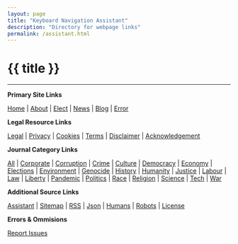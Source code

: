 ```yaml
---
layout: page
title: "Keyboard Navigation Assistant"
description: "Directory for webpage links"
permalink: /assistant.html
---
```


# {{ title }}

---

**Primary Site Links**

<section>

[Home](https://kiri-vadivelu.ca) |
[About](https://kiri-vadivelu.ca/pages/about) |
[Elect](https://kiri-vadivelu.ca/pages/elect) |
[News](https://kiri-vadivelu.ca/pages/news) |
[Blog](https://kiri-vadivelu.ca/blog) |
[Error](https://kiri-vadivelu.ca/404)

</section>

**Legal Resource Links**

<section>

[Legal](https://kiri-vadivelu.ca/legal/) |
[Privacy](https://kiri-vadivelu.ca/legal/privacy) |
[Cookies](https://kiri-vadivelu.ca/legal/cookies) |
[Terms](https://kiri-vadivelu.ca/legal/terms) |
[Disclaimer](https://kiri-vadivelu.ca/legal/disclaimer) |
[Acknowledgement](https://kiri-vadivelu.ca/legal/acknowledge)

</section>

**Journal Category Links**

<section>

[All](https://kiri-vadivelu.ca/blog/) |
[Corporate](https://kiri-vadivelu.ca/corporate/) |
[Corruption](https://kiri-vadivelu.ca/corruption/) |
[Crime](https://kiri-vadivelu.ca/crime/) |
[Culture](https://kiri-vadivelu.ca/culture/) |
[Democracy](https://kiri-vadivelu.ca/democracy/) |
[Economy](https://kiri-vadivelu.ca/economy/) |
[Elections](https://kiri-vadivelu.ca/elections/) |
[Environment](https://kiri-vadivelu.ca/environment/) |
[Genocide](https://kiri-vadivelu.ca/genocide/) |
[History](https://kiri-vadivelu.ca/history/) |
[Humanity](https://kiri-vadivelu.ca/humanity/) |
[Justice](https://kiri-vadivelu.ca/justice/) |
[Labour](https://kiri-vadivelu.ca/labour/) |
[Law](https://kiri-vadivelu.ca/law/) |
[Liberty](https://kiri-vadivelu.ca/liberty/) |
[Pandemic](https://kiri-vadivelu.ca/pandemic/) |
[Politics](https://kiri-vadivelu.ca/politics/) |
[Race](https://kiri-vadivelu.ca/race/) |
[Religion](https://kiri-vadivelu.ca/religion/) |
[Science](https://kiri-vadivelu.ca/science/) |
[Tech](https://kiri-vadivelu.ca/tech/) |
[War](https://kiri-vadivelu.ca/war/)

</section>

**Additional Source Links**

<section>

[Assistant](https://kiri-vadivelu.ca/assistant) |
[Sitemap](https://kiri-vadivelu.ca/sitemap.xml) |
[RSS](https://kiri-vadivelu.ca/feed.xml) |
[Json](https://kiri-vadivelu.ca/feed.json) |
[Humans](https://kiri-vadivelu.ca/humans.txt) |
[Robots](https://kiri-vadivelu.ca/robots.txt) |
[License](https://kiri-vadivelu.ca/license.txt)

</section>

**Errors & Ommisions**

<section>

<p>
<a href="mailto:report@kiri-vadivelu.ca">Report Issues</a>
<p>

</section>
